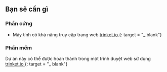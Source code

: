## Bạn sẽ cần gì

### Phần cứng

+ Máy tính có khả năng truy cập trang web [ trinket.io ](https://trinket.io) {: target = "_ blank"}

### Phần mềm

Dự án này có thể được hoàn thành trong một trình duyệt web sử dụng [ trinket.io ](https://trinket.io) {: target = "_ blank"}